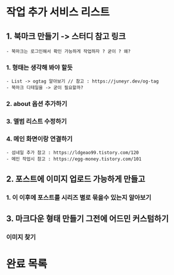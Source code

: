 # 작업 추가 서비스 리스트 

## 1. 북마크 만들기 -> 스터디 참고 링크 
    - 북마크는 로그인해서 확인 가능하게 작업하자 ? 굳이 ? 왜? 
### 1. 형태는 생각해 봐야 할듯 
    - List -> ogtag 알아보기 // 참고 : https://juneyr.dev/og-tag
    - 북마크 디테일을 -> 굳이 필요할까? 

### 2. about 옵션 추가하기 
### 3. 앨범 리스트 수정하기 
### 4. 메인 화면이랑 연결하기 
    - 섬네일 추가 참고 : https://ldgeao99.tistory.com/120
    - 메인 작업시 참고 : https://egg-money.tistory.com/101
## 2. 포스트에 이미지 업로드 가능하게 만들고
### 1. 이 이후에 포스트를 시리즈 별로 묶을수 있는지 알아보기 
## 3. 마크다운 형태 만들기  그전에 어드민 커스텀하기 

### 이미지 찾기 



# 완료 목록 

